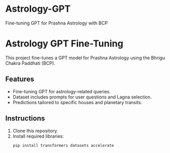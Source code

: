 # Astrology-GPT
Fine-tuning GPT for Prashna Astrology with BCP
# Astrology GPT Fine-Tuning
This project fine-tunes a GPT model for Prashna Astrology using the Bhrigu Chakra Paddhati (BCP).

## Features
- Fine-tuning GPT for astrology-related queries.
- Dataset includes prompts for user questions and Lagna selection.
- Predictions tailored to specific houses and planetary transits.

## Instructions
1. Clone this repository.
2. Install required libraries:
   ```bash
   pip install transformers datasets accelerate
